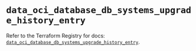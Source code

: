 # `data_oci_database_db_systems_upgrade_history_entry`

Refer to the Terraform Registry for docs: [`data_oci_database_db_systems_upgrade_history_entry`](https://registry.terraform.io/providers/oracle/oci/6.18.0/docs/data-sources/database_db_systems_upgrade_history_entry).
